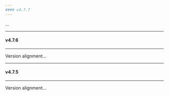 ```yaml
---
#### v4.7.7
---
```


...

---
#### v4.7.6
---

Version alignment...

---
#### v4.7.5
---

Version alignment...

